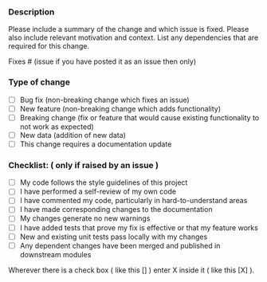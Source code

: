 ### Description

Please include a summary of the change and which issue is fixed. Please also include relevant motivation and context. List any dependencies that are required for this change.

Fixes # (issue if you have posted it as an issue then only)

### Type of change

- [ ] Bug fix (non-breaking change which fixes an issue)
- [ ] New feature (non-breaking change which adds functionality)
- [ ] Breaking change (fix or feature that would cause existing functionality to not work as expected)
- [ ] New data (addition of new data)
- [ ] This change requires a documentation update

### Checklist: ( only if raised by an issue )

- [ ] My code follows the style guidelines of this project
- [ ] I have performed a self-review of my own code
- [ ] I have commented my code, particularly in hard-to-understand areas
- [ ] I have made corresponding changes to the documentation
- [ ] My changes generate no new warnings
- [ ] I have added tests that prove my fix is effective or that my feature works
- [ ] New and existing unit tests pass locally with my changes
- [ ] Any dependent changes have been merged and published in downstream modules

Wherever there is a check box ( like this [] ) enter X inside it ( like this [X] ).
